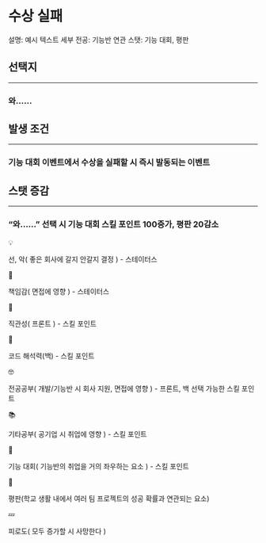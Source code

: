# 수상 실패

설명: 예시 텍스트
세부 전공: 기능반
연관 스탯: 기능 대회, 평판

## 선택지

---

### 와……

## 발생 조건

---

### 기능 대회 이벤트에서 수상을 실패할 시 즉시 발동되는 이벤트

## 스탯 증감

---

### “와……” 선택 시 기능 대회 스킬 포인트 100증가, 평판 20감소

<aside>
💡

선, 악( 좋은 회사에 갈지 안갈지 결정 ) - 스테이터스

</aside>

<aside>
📖

책임감( 면접에 영향 ) - 스테이터스

</aside>

<aside>
👀

직관성( 프론트 ) - 스킬 포인트

</aside>

<aside>
👀

코드 해석력(백) - 스킬 포인트

</aside>

<aside>
🤓

전공공부( 개발/기능반 시 회사 지원, 면접에 영향 ) - 프론트, 백 선택 가능한 스킬 포인트

</aside>

<aside>
📚

기타공부( 공기업 시 취업에 영향 ) - 스킬 포인트

</aside>

<aside>
👀

기능 대회( 기능반의 취업을 거의 좌우하는 요소 ) - 스킬 포인트

</aside>

<aside>
👀

평판(학교 생활 내에서 여러 팀 프로젝트의 성공 확률과 연관되는 요소)

</aside>

<aside>
💤

피로도( 모두 증가할 시 사망한다 )

</aside>